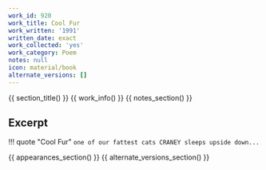 ```yaml
---
work_id: 920
work_title: Cool Fur
work_written: '1991'
written_date: exact
work_collected: 'yes'
work_category: Poem
notes: null
icon: material/book
alternate_versions: []
---
```


{{ section_title() }}
{{ work_info() }}
{{ notes_section() }}
## Excerpt
!!! quote "Cool Fur"
    ```
    one of our fattest
    cats
    CRANEY
    sleeps upside down...
    ```

{{ appearances_section() }}
{{ alternate_versions_section() }}